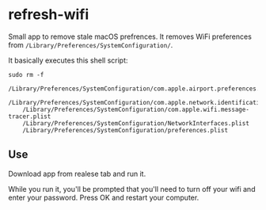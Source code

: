 # refresh-wifi

Small app to remove stale macOS prefrences. It removes WiFi preferences from `/Library/Preferences/SystemConfiguration/`.

It basically executes this shell script:

```
sudo rm -f
    /Library/Preferences/SystemConfiguration/com.apple.airport.preferences.plist
    /Library/Preferences/SystemConfiguration/com.apple.network.identification.plist
    /Library/Preferences/SystemConfiguration/com.apple.wifi.message-tracer.plist
    /Library/Preferences/SystemConfiguration/NetworkInterfaces.plist
    /Library/Preferences/SystemConfiguration/preferences.plist
```

## Use

Download app from realese tab and run it.

While you run it, you'll be prompted that you'll need to turn off your wifi and enter your password. Press OK and restart your computer.
